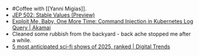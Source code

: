- #Coffee with [[Yanni Migias]].
- [JEP 502: Stable Values (Preview)](https://openjdk.org/jeps/502)
- [Exploit Me, Baby, One More Time: Command Injection in Kubernetes Log Query | Akamai](https://www.akamai.com/blog/security-research/2024-january-kubernetes-log-query-rce-windows)
- Cleaned some rubbish from the backyard - back ache stopped me after a while.
- [5 most anticipated sci-fi shows of 2025, ranked | Digital Trends](https://www.digitaltrends.com/movies/most-antipcated-sci-fi-shows-2025-ranked)